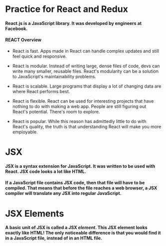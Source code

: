 # Practice for React and Redux
#### React.js is a JavaScript library. It was developed by engineers at Facebook.

#### REACT Overview

* React is fast. Apps made in React can handle complex updates and still feel quick and responsive.

* React is modular. Instead of writing large, dense files of code, devs can write many smaller, reusable files. React's modularity can be a solution to JavaScript's maintainability problems.

* React is scalable. Large programs that display a lot of changing data are where React performs best.

* React is flexible. React can be used for interesting projects that have nothing to do with making a web app. People are still figuring out React's potential. There's room to explore.

* React is popular. While this reason has admittedly little to do with React's quality, the truth is that understanding React will make you more employable.

# JSX
#### JSX is a syntax extension for JavaScript. It was written to be used with React. JSX code looks a lot like HTML.

#### If a JavaScript file contains JSX code, then that file will have to be compiled. That means that before the file reaches a web browser, a JSX compiler will translate any JSX into regular JavaScript.

# JSX Elements
#### A basic unit of JSX is called a JSX _element_. This JSX element looks exactly like HTML! The only noticeable difference is that you would find it in a JavaScript file, instead of in an HTML file.
